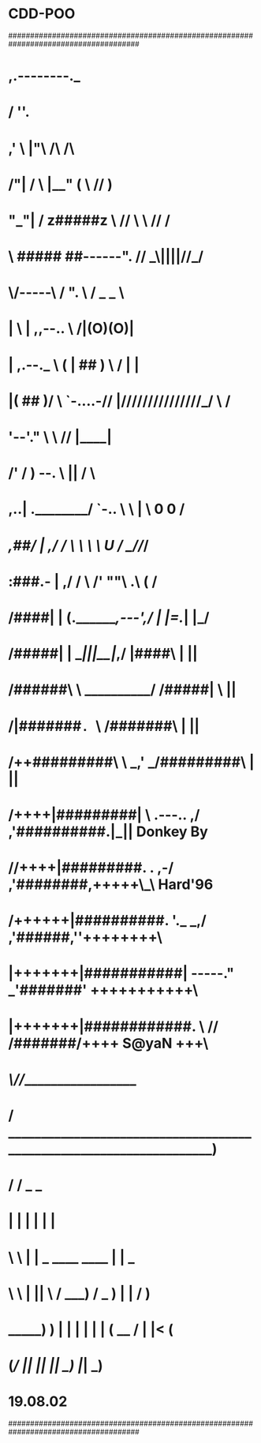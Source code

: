 # CDD-POO

######################################################################################
#                                                                                    # 
#                            ,.--------._                                            #
#                           /            ''.                                         #
#                         ,'                \     |"\                /\          /\  #
#                /"|     /                   \    |__"              ( \\        // ) #
#               "_"|    /           z#####z   \  //                  \ \\      // /  #
#                 \\  #####        ##------".  \//                    \_\\||||//_/   #
#                  \\/-----\     /          ".  \                      \/ _  _ \     #
#                   \|      \   |   ,,--..       \                    \/|(O)(O)|     #
#                   | ,.--._ \  (  | ##   \)      \                  \/ |      |     #
#                   |(  ##  )/   \ `-....-//       |///////////////_\/  \      /     #
#                     '--'."      \                \              //     |____|      #
#                  /'    /         ) --.            \            ||     /      \     #
#               ,..|     \.________/    `-..         \   \       \|     \ 0  0 /     #
#            _,##/ |   ,/   /   \           \         \   \       U    / \_//_/      #
#          :###.-  |  ,/   /     \        /' ""\      .\        (     /              #
#         /####|   |   (.___________,---',/    |       |\=._____|  |_/               #
#        /#####|   |     \__|__|__|__|_,/             |####\    |  ||                #
#       /######\   \      \__________/                /#####|   \  ||                #
#      /|#######`. `\                                /#######\   | ||                #
#     /++\#########\  \                      _,'    _/#########\ | ||                #
#    /++++|#########|  \      .---..       ,/      ,'##########.\|_||  Donkey By     #
#   //++++|#########\.  \.              ,-/      ,'########,+++++\\_\\ Hard'96       #
#  /++++++|##########\.   '._        _,/       ,'######,''++++++++\                  #
# |+++++++|###########|       -----."        _'#######' +++++++++++\                 #
# |+++++++|############\.     \\     //      /#######/++++ S@yaN +++\                #
#      ________________________\\___//______________________________________         #
#     / ____________________________________________________________________)        #
#    / /              _                                             _                #
#    | |             | |                                           | |               #
#     \ \            | | _           ____           ____           | |  _            #
#      \ \           | || \         / ___)         / _  )          | | / )           #
#  _____) )          | | | |        | |           (  __ /          | |< (            #
# (______/           |_| |_|        |_|            \_____)         |_| \_)           #
#                                                                           19.08.02 #
######################################################################################
